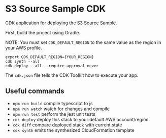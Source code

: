 # S3 Source Sample CDK

CDK application for deploying the S3 Source Sample.

First, build the project using Gradle.

NOTE: You must set `CDK_DEFAULT_REGION` to the same value as the region in your AWS profile.

```
export CDK_DEFAULT_REGION={YOUR_REGION} 
cdk synth --all
cdk deploy --all --require-approval never
```

The `cdk.json` file tells the CDK Toolkit how to execute your app.

## Useful commands

* `npm run build`   compile typescript to js
* `npm run watch`   watch for changes and compile
* `npm run test`    perform the jest unit tests
* `cdk deploy`      deploy this stack to your default AWS account/region
* `cdk diff`        compare deployed stack with current state
* `cdk synth`       emits the synthesized CloudFormation template
